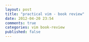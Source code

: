 ```yaml
---
layout: post
title: "practical vim - book review"
date: 2012-04-20 23:54
comments: true
categories: vim book-review
published: false
---
```


